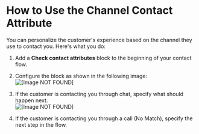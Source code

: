 # How to Use the Channel Contact Attribute<a name="use-channel-contact-attribute"></a>

You can personalize the customer's experience based on the channel they use to contact you\. Here's what you do: 

1. Add a **Check contact attributes** block to the beginning of your contact flow\.

1. Configure the block as shown in the following image:  
![\[Image NOT FOUND\]](http://docs.aws.amazon.com/connect/latest/adminguide/images/channel-attribute.png)

1. If the customer is contacting you through chat, specify what should happen next\.  
![\[Image NOT FOUND\]](http://docs.aws.amazon.com/connect/latest/adminguide/images/channel-attribute-flow.png)

1. If the customer is contacting you through a call \(No Match\), specify the next step in the flow\. 